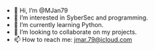 - 👋 Hi, I’m @MJan79
- 👀 I’m interested in SyberSec and programming.
- 🌱 I’m currently learning Python.
- 💞️ I’m looking to collaborate on my projects.
- 📫 How to reach me: jmar.79@icloud.com

<!---
MJan79/MJan79 is a ✨ special ✨ repository because its `README.md` (this file) appears on your GitHub profile.
You can click the Preview link to take a look at your changes.
--->
